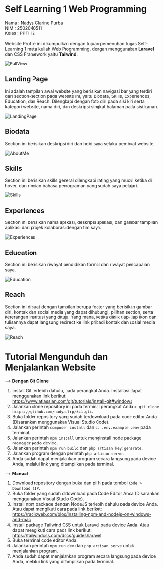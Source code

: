 # Self Learning 1 Web Programming 
Nama	:		Nadya Clarine Purba  <br>
NIM	: 		2502040511<br>
Kelas	: 		PPTI 12<br>
<br>
Website Profile ini dikumpulkan dengan tujuan pemenuhan tugas Self-Learning 1  mata kuliah Web Programming, dengan menggunakan **Laravel** dan CSS Framework yaitu **Tailwind**.<br>

![FullView](https://github.com/nadyaclrp/SL1/blob/main/Documentation/Full%20View.png)


## Landing Page
Ini adalah tampilan awal website yang berisikan navigasi bar yang terdiri dari section-section pada website ini, yaitu  Biodata, Skills, Experiences, Education, dan Reach. Dilengkapi dengan foto diri pada sisi kiri serta kategori website, nama diri, dan deskripsi singkat halaman pada sisi kanan.


![LandingPage](https://github.com/nadyaclrp/SL1/blob/main/Documentation/Landing%20Page.png)

## Biodata
Section ini berisikan deskripsi diri dan hobi saya selaku pembuat website.

![AboutMe](https://github.com/nadyaclrp/SL1/blob/main/Documentation/Biodata.png)

## Skills
Section ini berisikan skills general dilengkapi rating yang mucul ketika di hover, dan rincian bahasa pemograman yang sudah saya pelajari.


![Skills](https://github.com/nadyaclrp/SL1/blob/main/Documentation/Skills.png)


## Experiences
Section ini berisikan nama aplikasi, deskripsi aplikasi, dan gambar tampilan aplikasi dari projek kolaborasi dengan tim saya.


![Experiences](https://github.com/nadyaclrp/SL1/blob/main/Documentation/Experiences.png)


## Education
Section ini berisikan riwayat pendidikan formal dan riwayat pencapaian saya.


![Education](https://github.com/nadyaclrp/SL1/blob/main/Documentation/Education.png)


## Reach
Section ini dibuat dengan tampilan berupa footer yang berisikan gambar diri, kontak dan social media yang dapat dihubungi, pilihan section, serta keterangan institusi yang dituju. Yang mana, ketika diklik tiap-tiap ikon dan tulisannya dapat langsung redirect ke link pribadi  kontak dan sosial media saya.

![Reach](https://github.com/nadyaclrp/SL1/blob/main/Documentation/Reach.png) 


# Tutorial Mengunduh dan Menjalankan Website

--> **Dengan Git Clone**
1. Install Git terlebih dahulu, pada perangkat Anda. Installasi dapat menggunakan link berikut: https://www.atlassian.com/git/tutorials/install-git#windows
2. Jalankan clone repository ini pada terminal perangkat Anda
`> git clone https://github.com/nadyaclrp/SL1.git`.
3. Buka folder repository yang sudah terdownload pada code editor Anda (Disarankan menggunakan Visual Studio Code).
4. Jalankan perintah `composer install` dan `cp .env.example .env` pada terminal.
5. Jalankan perintah `npm install` untuk menginstall node package manager pada device.
6. Jalankan perintah `npm run build` dan `php artisan key:generate`.
7. Jalankan program dengan perintah `php artisan serve`.
8. Anda sudah dapat menjalankan program secara langsung pada device Anda, melalui link yang ditampilkan pada terminal.


--> **Manual**
1. Download repository dengan buka dan pilih pada tombol `Code > Download ZIP`.
2. Buka folder yang sudah didownload pada Code Editor Anda (Disarankan menggunakan Visual Studio Code).
3. Install npm package dengan NodeJS terlebih dahulu pada device Anda. Atau dapat mengikuti cara pada link berikut: https://radixweb.com/blog/installing-npm-and-nodejs-on-windows-and-mac
4. Install package Tailwind CSS untuk Laravel pada device Anda. Atau dapat mengikuti cara pada link berikut: https://tailwindcss.com/docs/guides/laravel
5. Buka terminal code editor Anda.
6. Jalankan perintah `npm run dev` dan `php artisan serve` untuk menjalankan program.
7. Anda sudah dapat menjalankan program secara langsung pada device Anda, melalui link yang ditampilkan pada terminal.
